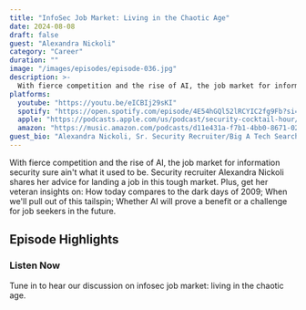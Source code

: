 ```yaml
---
title: "InfoSec Job Market: Living in the Chaotic Age"
date: 2024-08-08
draft: false
guest: "Alexandra Nickoli"
category: "Career"
duration: ""
image: "/images/episodes/episode-036.jpg"
description: >-
  With fierce competition and the rise of AI, the job market for information security sure ain't what it used to be. Security recruiter Alexandra Nickoli shares her advice for landing a job in this tough market. Plus, get her veteran insights on:  How today compares to the dark days of 2009; When we'll pull out of this tailspin; Whether AI will prove a benefit or a challenge for job seekers in the future.
platforms:
  youtube: "https://youtu.be/eICBIj29sKI"
  spotify: "https://open.spotify.com/episode/4E54hGQl52lRCYIC2fg9Fb?si=157ec869758b460e"
  apple: "https://podcasts.apple.com/us/podcast/security-cocktail-hour/id1679376200?i=1000664725222"
  amazon: "https://music.amazon.com/podcasts/d11e431a-f7b1-4bb0-8671-024afce9ade6/security-cocktail-hour"
guest_bio: "Alexandra Nickoli, Sr. Security Recruiter/Big A Tech Search"
---
```


With fierce competition and the rise of AI, the job market for information security sure ain't what it used to be. Security recruiter Alexandra Nickoli shares her advice for landing a job in this tough market. Plus, get her veteran insights on:  How today compares to the dark days of 2009; When we'll pull out of this tailspin; Whether AI will prove a benefit or a challenge for job seekers in the future.

## Episode Highlights

### Listen Now

Tune in to hear our discussion on infosec job market: living in the chaotic age.